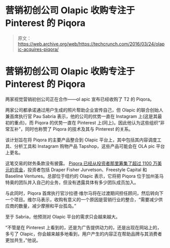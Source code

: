 # 营销初创公司 Olapic 收购专注于 Pinterest 的 Piqora 

> 原文：<https://web.archive.org/web/https://techcrunch.com/2016/03/24/olapic-acquires-piqora/>

# 营销初创公司 Olapic 收购专注于 Pinterest 的 Piqora

两家视觉营销初创公司正在合作——ol apic 宣布已经收购了 T2 的 Piqora。

两家公司都承诺通过用户生成的照片帮助企业宣传自己，但 Olapic 的联合创始人兼首席执行官 Pau Sabria 表示，他的公司的优势一直在 Instagram 上(这是其最初的重点)，而 Piqora 的优势一直在 Pinterest 上(同上)。因此他认为这些组织“非常互补”，同时也称赞了 Piqora 的技术及其与 Pinterest 的关系。

该计划旨在将 Piqora 的主要产品整合到 Olapic 平台上，其中包括其内容调度工具、分析工具和 Instagram 购物产品 Tapshop，这些产品可能会在 OLA pic 平台上更名。

这笔交易的财务条款没有披露。 [Piqora 已经从投资者那里筹集了超过 1100 万美元的资金](https://web.archive.org/web/20221209001231/https://beta.techcrunch.com/2014/04/23/marketing-suite-for-visual-web-piqora-raises-7-7-million-series-a/)，投资者包括 Draper Fisher Jurvetson、Freestyle Capital 和 Baseline Ventures。总部位于纽约的 Olapic 表示，它将把 Piqora 位于加州圣马特奥的团队并入自己的业务，但没有透露具体有多少团队成员加入。

与此同时，Piqora 首席执行官沙拉德·维尔马将在过渡期间担任顾问，然后转向下一个项目。维尔马表示，收购有意义的一个原因是营销行业的整合，“需要减少供应商的数量，减少摩擦和平台孤岛。”

至于 Sabria，他预测对 Olapic 平台的需求只会越来越大。

“不管是在 Pinterest 上看到的，还是为广告提供动力的，还是出现在网站上的，多亏了 Olapic，你会越来越多地看到，用户产生的内容正在帮助品牌与其消费者更加共生，”他说。
